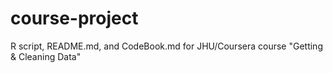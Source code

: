 course-project
==============

R script, README.md, and CodeBook.md for JHU/Coursera course "Getting &amp; Cleaning Data" 
